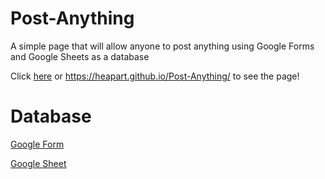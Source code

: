 # Post-Anything
A simple page that will allow anyone to post anything using Google Forms and Google Sheets as a database

Click [here](https://heapart.github.io/Post-Anything/) or https://heapart.github.io/Post-Anything/ to see the page!

# Database

[Google Form](https://docs.google.com/forms/d/e/1FAIpQLSdYNaASEv1UPuzW6R4fEBMnNwxnm2Fq430ZXqFEaBkcjXoeAA/viewform?usp=sharing)

[Google Sheet](https://docs.google.com/spreadsheets/d/1r5NdgWX5oXBRPopJfdgtNmcrw-csy0YlCBdfnEsalLU/edit?usp=sharing)
